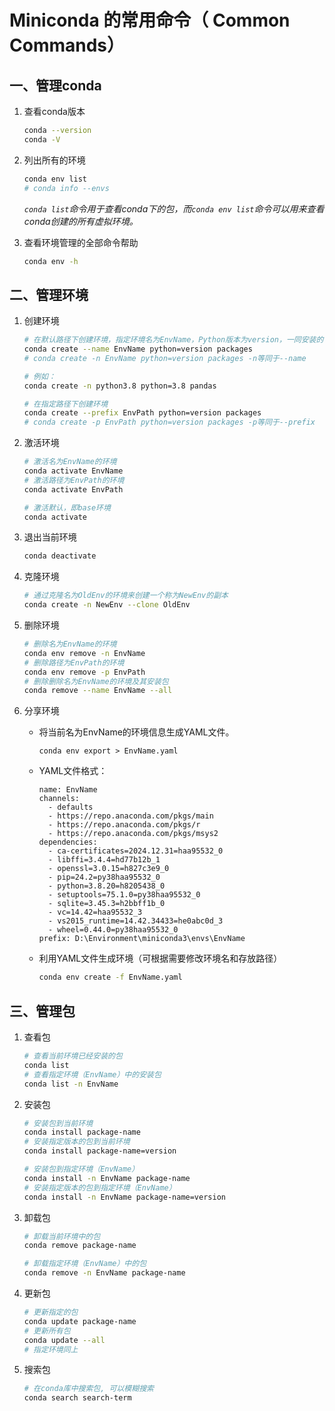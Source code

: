 # Miniconda 的常用命令（ Common Commands）

## 一、管理conda

1. 查看conda版本

   ```bash
   conda --version
   conda -V
   ```

2. 列出所有的环境

    ```bash
    conda env list
    # conda info --envs
    ```

    *`conda list`命令用于查看conda下的包，而`conda env list`命令可以用来查看conda创建的所有虚拟环境。*

3. 查看环境管理的全部命令帮助

    ```bash
    conda env -h
    ```

## 二、管理环境

1. 创建环境

   ```bash
   # 在默认路径下创建环境，指定环境名为EnvName，Python版本为version，一同安装的包名为packages
   conda create --name EnvName python=version packages
   # conda create -n EnvName python=version packages -n等同于--name
   
   # 例如：
   conda create -n python3.8 python=3.8 pandas
   ```

   ```bash
   # 在指定路径下创建环境
   conda create --prefix EnvPath python=version packages
   # conda create -p EnvPath python=version packages -p等同于--prefix
   ```

2. 激活环境

   ```bash
   # 激活名为EnvName的环境
   conda activate EnvName
   # 激活路径为EnvPath的环境
   conda activate EnvPath
   
   # 激活默认，即base环境
   conda activate
   ```

3. 退出当前环境

   ```bash
   conda deactivate
   ```

4. 克隆环境

   ```bash
   # 通过克隆名为OldEnv的环境来创建一个称为NewEnv的副本
   conda create -n NewEnv --clone OldEnv
   ```

5. 删除环境

   ```bash
   # 删除名为EnvName的环境
   conda env remove -n EnvName
   # 删除路径为EnvPath的环境
   conda env remove -p EnvPath
   # 删除删除名为EnvName的环境及其安装包
   conda remove --name EnvName --all
   ```

6. 分享环境

   * 将当前名为EnvName的环境信息生成YAML文件。

     ```
     conda env export > EnvName.yaml
     ```

   * YAML文件格式：

     ```
     name: EnvName
     channels:
       - defaults
       - https://repo.anaconda.com/pkgs/main
       - https://repo.anaconda.com/pkgs/r
       - https://repo.anaconda.com/pkgs/msys2
     dependencies:
       - ca-certificates=2024.12.31=haa95532_0
       - libffi=3.4.4=hd77b12b_1
       - openssl=3.0.15=h827c3e9_0
       - pip=24.2=py38haa95532_0
       - python=3.8.20=h8205438_0
       - setuptools=75.1.0=py38haa95532_0
       - sqlite=3.45.3=h2bbff1b_0
       - vc=14.42=haa95532_3
       - vs2015_runtime=14.42.34433=he0abc0d_3
       - wheel=0.44.0=py38haa95532_0
     prefix: D:\Environment\miniconda3\envs\EnvName
     ```
	  
	* 利用YAML文件生成环境（可根据需要修改环境名和存放路径）
	
	  ```bash
	  conda env create -f EnvName.yaml
	  ```
	
## 三、管理包

1. 查看包

   ```bash
   # 查看当前环境已经安装的包
   conda list
   # 查看指定环境（EnvName）中的安装包
   conda list -n EnvName
   ```

2. 安装包

   ```bash
   # 安装包到当前环境
   conda install package-name
   # 安装指定版本的包到当前环境
   conda install package-name=version
   
   # 安装包到指定环境（EnvName）
   conda install -n EnvName package-name
   # 安装指定版本的包到指定环境（EnvName）
   conda install -n EnvName package-name=version
   ```

3. 卸载包

   ```bash
   # 卸载当前环境中的包
   conda remove package-name
   
   # 卸载指定环境（EnvName）中的包
   conda remove -n EnvName package-name
   ```

4. 更新包

   ```bash
   # 更新指定的包
   conda update package-name
   # 更新所有包
   conda update --all
   # 指定环境同上
   ```

5. 搜索包

   ```bash
   # 在conda库中搜索包, 可以模糊搜索
   conda search search-term
   ```

   
